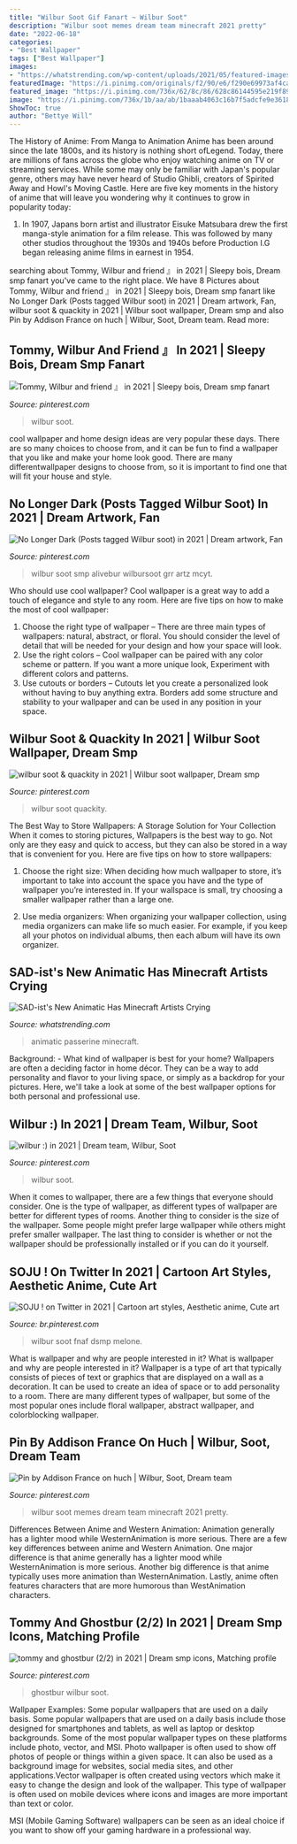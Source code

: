 ```yaml
---
title: "Wilbur Soot Gif Fanart ~ Wilbur Soot"
description: "Wilbur soot memes dream team minecraft 2021 pretty"
date: "2022-06-18"
categories:
- "Best Wallpaper"
tags: ["Best Wallpaper"]
images:
- "https://whatstrending.com/wp-content/uploads/2021/05/featured-images-by-SAD-ist-and-pessimistic_fish.jpg"
featuredImage: "https://i.pinimg.com/originals/f2/90/e6/f290e69973af4ca50c081c495fbe81ae.jpg"
featured_image: "https://i.pinimg.com/736x/62/8c/86/628c86144595e219f89d2290f92e8bb4.jpg"
image: "https://i.pinimg.com/736x/1b/aa/ab/1baaab4063c16b7f5adcfe9e3618c51b.jpg"
ShowToc: true
author: "Bettye Will"
---
```



The History of Anime: From Manga to Animation
Anime has been around since the late 1800s, and its history is nothing short ofLegend. Today, there are millions of fans across the globe who enjoy watching anime on TV or streaming services. While some may only be familiar with Japan's popular genre, others may have never heard of Studio Ghibli, creators of Spirited Away and Howl's Moving Castle. Here are five key moments in the history of anime that will leave you wondering why it continues to grow in popularity today:
1) In 1907, Japans born artist and illustrator Eisuke Matsubara drew the first manga-style animation for a film release. This was followed by many other studios throughout the 1930s and 1940s before Production I.G began releasing anime films in earnest in 1954.

	

		
searching about Tommy, Wilbur and friend 』 in 2021 | Sleepy bois, Dream smp fanart you've came to the right place. We have 8 Pictures about Tommy, Wilbur and friend 』 in 2021 | Sleepy bois, Dream smp fanart like No Longer Dark (Posts tagged Wilbur soot) in 2021 | Dream artwork, Fan, wilbur soot &amp; quackity in 2021 | Wilbur soot wallpaper, Dream smp and also Pin by Addison France on huch | Wilbur, Soot, Dream team. Read more:
		
    
## Tommy, Wilbur And Friend 』 In 2021 | Sleepy Bois, Dream Smp Fanart

<img loading=lazy src="https://i.pinimg.com/736x/12/b8/f0/12b8f05e73c936aea6d6867b9e42cedb.jpg" onerror="this.onerror=null;this.src='https://tse2.mm.bing.net/th?id=OIP.WEj25FYEcLwIOpogYuLEfQHaJM&amp;pid=15.1';" alt="Tommy, Wilbur and friend 』 in 2021 | Sleepy bois, Dream smp fanart">

_Source: pinterest.com_

>wilbur soot. 

	

cool wallpaper and home design ideas are very popular these days. There are so many choices to choose from, and it can be fun to find a wallpaper that you like and make your home look good. There are many differentwallpaper designs to choose from, so it is important to find one that will fit your house and style.

    
## No Longer Dark (Posts Tagged Wilbur Soot) In 2021 | Dream Artwork, Fan

<img loading=lazy src="https://i.pinimg.com/736x/46/a0/50/46a0501b05e1510dfabf87587f988d53.jpg" onerror="this.onerror=null;this.src='https://tse3.mm.bing.net/th?id=OIP.lTfn3aMARHnmwhMnd7WJ3gHaHa&amp;pid=15.1';" alt="No Longer Dark (Posts tagged Wilbur soot) in 2021 | Dream artwork, Fan">

_Source: pinterest.com_

>wilbur soot smp alivebur wilbursoot grr artz mcyt. 

	

Who should use cool wallpaper?
Cool wallpaper is a great way to add a touch of elegance and style to any room. Here are five tips on how to make the most of cool wallpaper: 
1) Choose the right type of wallpaper – There are three main types of wallpapers: natural, abstract, or floral. You should consider the level of detail that will be needed for your design and how your space will look. 
2) Use the right colors – Cool wallpaper can be paired with any color scheme or pattern. If you want a more unique look, Experiment with different colors and patterns. 
3) Use cutouts or borders – Cutouts let you create a personalized look without having to buy anything extra. Borders add some structure and stability to your wallpaper and can be used in any position in your space.

    
## Wilbur Soot &amp; Quackity In 2021 | Wilbur Soot Wallpaper, Dream Smp

<img loading=lazy src="https://i.pinimg.com/originals/f2/90/e6/f290e69973af4ca50c081c495fbe81ae.jpg" onerror="this.onerror=null;this.src='https://tse3.mm.bing.net/th?id=OIP.N2nuPjV7udKSb3_3l2zXaAHaF_&amp;pid=15.1';" alt="wilbur soot &amp; quackity in 2021 | Wilbur soot wallpaper, Dream smp">

_Source: pinterest.com_

>wilbur soot quackity. 

	

The Best Way to Store Wallpapers: A Storage Solution for Your Collection
When it comes to storing pictures, Wallpapers is the best way to go. Not only are they easy and quick to access, but they can also be stored in a way that is convenient for you. Here are five tips on how to store wallpapers:
1) Choose the right size: When deciding how much wallpaper to store, it’s important to take into account the space you have and the type of wallpaper you’re interested in. If your wallspace is small, try choosing a smaller wallpaper rather than a large one.

2) Use media organizers: When organizing your wallpaper collection, using media organizers can make life so much easier. For example, if you keep all your photos on individual albums, then each album will have its own organizer.

    
## SAD-ist&#039;s New Animatic Has Minecraft Artists Crying

<img loading=lazy src="https://whatstrending.com/wp-content/uploads/2021/05/featured-images-by-SAD-ist-and-pessimistic_fish.jpg" onerror="this.onerror=null;this.src='https://tse1.mm.bing.net/th?id=OIP.8Eqb5VY4AB0e2TSoFp45MgHaEK&amp;pid=15.1';" alt="SAD-ist&#039;s New Animatic Has Minecraft Artists Crying">

_Source: whatstrending.com_

>animatic passerine minecraft. 

	

Background: - What kind of wallpaper is best for your home?
Wallpapers are often a deciding factor in home décor. They can be a way to add personality and flavor to your living space, or simply as a backdrop for your pictures. Here, we'll take a look at some of the best wallpaper options for both personal and professional use.

    
## Wilbur :) In 2021 | Dream Team, Wilbur, Soot

<img loading=lazy src="https://i.pinimg.com/736x/62/8c/86/628c86144595e219f89d2290f92e8bb4.jpg" onerror="this.onerror=null;this.src='https://tse2.mm.bing.net/th?id=OIP.yonUNFb-ncb4oH5v7aMQIwHaFM&amp;pid=15.1';" alt="wilbur :) in 2021 | Dream team, Wilbur, Soot">

_Source: pinterest.com_

>wilbur soot. 

	

When it comes to wallpaper, there are a few things that everyone should consider. One is the type of wallpaper, as different types of wallpaper are better for different types of rooms. Another thing to consider is the size of the wallpaper. Some people might prefer large wallpaper while others might prefer smaller wallpaper. The last thing to consider is whether or not the wallpaper should be professionally installed or if you can do it yourself.

    
## SOJU ! On Twitter In 2021 | Cartoon Art Styles, Aesthetic Anime, Cute Art

<img loading=lazy src="https://i.pinimg.com/736x/94/ee/f2/94eef2e28577cf90f64acc19a2729d63.jpg" onerror="this.onerror=null;this.src='https://tse4.mm.bing.net/th?id=OIP.Z8DJWos_Gf4mVaxOpTcS4wHaHa&amp;pid=15.1';" alt="SOJU ! on Twitter in 2021 | Cartoon art styles, Aesthetic anime, Cute art">

_Source: br.pinterest.com_

>wilbur soot fnaf dsmp melone. 

	

What is wallpaper and why are people interested in it?
What is wallpaper and why are people interested in it?
Wallpaper is a type of art that typically consists of pieces of text or graphics that are displayed on a wall as a decoration. It can be used to create an idea of space or to add personality to a room. There are many different types of wallpaper, but some of the most popular ones include floral wallpaper, abstract wallpaper, and colorblocking wallpaper.

    
## Pin By Addison France On Huch | Wilbur, Soot, Dream Team

<img loading=lazy src="https://i.pinimg.com/736x/1b/aa/ab/1baaab4063c16b7f5adcfe9e3618c51b.jpg" onerror="this.onerror=null;this.src='https://tse3.mm.bing.net/th?id=OIP.h302DCQG7i8plI0LmI0QWwHaGl&amp;pid=15.1';" alt="Pin by Addison France on huch | Wilbur, Soot, Dream team">

_Source: pinterest.com_

>wilbur soot memes dream team minecraft 2021 pretty. 

	

Differences Between Anime and Western Animation: Animation generally has a lighter mood while WesternAnimation is more serious.
There are a few key differences between anime and Western Animation. One major difference is that anime generally has a lighter mood while WesternAnimation is more serious. Another big difference is that anime typically uses more animation than WesternAnimation. Lastly, anime often features characters that are more humorous than WestAnimation characters.

    
## Tommy And Ghostbur (2/2) In 2021 | Dream Smp Icons, Matching Profile

<img loading=lazy src="https://i.pinimg.com/736x/5e/88/af/5e88af89853caeafdfbcf58d7b7b3e5c.jpg" onerror="this.onerror=null;this.src='https://tse1.mm.bing.net/th?id=OIP.4XRcL1dlpWkM0trroJUC5wHaHa&amp;pid=15.1';" alt="tommy and ghostbur (2/2) in 2021 | Dream smp icons, Matching profile">

_Source: pinterest.com_

>ghostbur wilbur soot. 

	

Wallpaper Examples: Some popular wallpapers that are used on a daily basis.
Some popular wallpapers that are used on a daily basis include those designed for smartphones and tablets, as well as laptop or desktop backgrounds. Some of the most popular wallpaper types on these platforms include photo, vector, and MSI. 
Photo wallpaper is often used to show off photos of people or things within a given space. It can also be used as a background image for websites, social media sites, and other applications.Vector wallpaper is often created using vectors which make it easy to change the design and look of the wallpaper. This type of wallpaper is often used on mobile devices where icons and images are more important than text or color. 

MSI (Mobile Gaming Software) wallpapers can be seen as an ideal choice if you want to show off your gaming hardware in a professional way.

